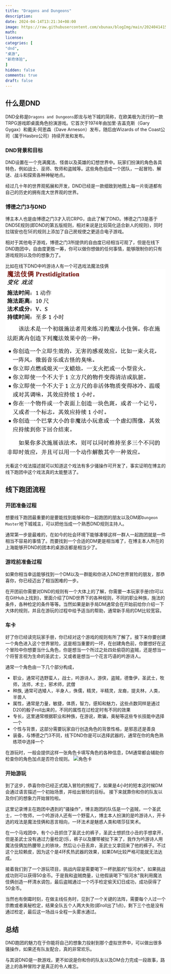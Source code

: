 ```yaml
---
title: "Dragons and Dungeons"
description: 
date: 2024-04-14T13:21:34+08:00
image: https://raw.githubusercontent.com/xbunax/blogImg/main/202404141531481.png
math: 
license: 
categries: [
"dnd",
"桌游",
"新奇体验",
]
hidden: false
comments: true
draft: false
---
```


## 什么是DND 

DND全称是`Dragons and Dungeons`即龙与地下城的简称，在欧美极为流行的一款TRPG游戏即桌面角色扮演游戏。它首次于1974年由加里·吉盖克斯（Gary Gygax）和戴夫·阿恩森（Dave Arneson）发布，随后由Wizards of the Coast公司（属于Hasbro公司）持续开发和发布。

### DND背景和目标

DND设置在一个充满魔法、怪兽以及英雄的幻想世界中。玩家们扮演的角色各具特色，例如战士、巫师、牧师和盗贼等。这些角色组成一个团队，一起冒险、解谜、战斗和探索各种神秘地点。

经过几十年的世界观拓展和开发，DND已经是一款细致到地图上每一片街道都有自己的历史的拥有庞大世界观的世界。

### 博德之门3与DND 

博主本人也是由博德之门3才入坑CRPG，由此了解了DND。博德之门3是基于DND5E规则(即DND的第五版规则，相对来说是比较简化适合新人的规则)，同时拉瑞安也在5E的规则上添加了自己房规使之更适合电子游戏。

相对于其他电子游戏，博德之门3所提供的自由度已经相当可观了，但是在线下DND跑团中，自由度更胜一筹，你可以做你想做的任何事情，能够限制你的只有游戏规则以及你的想象力了。

比如在线下DND中吟游诗人有一个可选戏法魔法伎俩
![魔法伎俩](https://raw.githubusercontent.com/xbunax/blogImg/main/202404141345219.png)
光看这个戏法描述就可以知道这个戏法有多少骚操作可开发了，事实证明在博主的线下跑团中这个戏法真的太能整活了。

## 线下跑团流程

### 开团准备过程

想要线下跑团最重要的是要能找到能够和你一起跑团的朋友以及DM即`Dungeon Master`地下城城主，可以把他当成一个熟悉DND规则主持人。

通常第一步是最难的，在如今的社会环境下能够凑够这样一群人一起跑团就是一件相当不容易的事情了。而要找到一个合适的DM更是相当难了，在博主本人所在的上海能够开DND的团本的桌游店都是相当少了。


### 游戏前准备过程

如果你相当幸运能够找到一个DM以及一群能和你进入DND世界冒险的朋友，那恭喜你，你已经迈出了相当困难的一步。

在开团前你需要对DND的规则有一个大体上的了解，你需要一本玩家手册(你可以在GitHub上找到)，里面介绍了DND世界下的各种规则，不同的职业种族，施法的条件，各种检定的条件等等。当然如果是新手局DM通常会在开始前给你介绍一下大体的规则，并且在游玩的过程中给予适当的帮助，通常新手局的DM比较宽容。

### 车卡

好了你已经读完玩家手册，你已经对这个游戏的规则有所了解了。接下来你要创建一个角色进入这个世界冒险，这是相当重要的一环，在创建角色前，你要想好在这个冒险中你想要当什么角色，你是想当一个所过之处四处偷窃的盗贼，还是想当一个将誓言视为生命的圣武士，又或者是想当一个花言巧语的吟游诗人。

通常一个角色由一下几个部分构成，

+ 职业，通常可选野蛮人，战士，吟游诗人，游侠，盗贼，德鲁伊，圣武士，牧师，法师，术士，邪术师，武僧
+ 种族, 通常可选矮人，半身人，侏儒，精灵，半精灵，龙裔，提夫林，人类，半兽人
+ 属性，通常是力量，敏捷，体质，智力，感知和魅力，这些点数同样是通过D20的骰子roll出来的，不同的属性在过检定时有不同的效果
+ 专长，这里通常根据职业和种族，在游说，欺骗，奥秘等这些专长技能中选择一个
+ 个性与背景，这部分需要玩家自行创造角色的背景性格，是邪恶还是善良
+ 装备，与博德之门3不同，线下DND你是可以选择武器的，通常在你的角色熟练项中选择一个

在游玩时，一般会提供这样一张角色卡填写角色的各种信息，DM通常都会辅助你检查你的角色加点是否符合规则。
![角色卡](https://raw.githubusercontent.com/xbunax/blogImg/main/202404141533869.png)
### 开始游玩

到了这步，恭喜你你已经正式踏入冒险的旅程了，如果是4小时的短本这时候DM会通过语言描述一个初始场景，并给出冒险的目标。
接下来就靠你和你的队友以及你们的想象力开始冒险啦。

这里记录博主在跑团中遇到的"骚操作"，博主跑团的队伍是一个盗贼，一个圣武士，一个牧师，一个吟游诗人还有一个野蛮人，博主本人扮演的是吟游诗人，开卡选的戏法是魔法伎俩和恶言相向，一环法术是魅惑人类和塔莎狂笑术。

在一个马戏团中，有个小丑抓住了圣武士的裤子，圣武士想抓住小丑的手想拿开，但是圣武士没有通过力量检定(乐，裤子以及腰带被扯下来了，我作为吟游诗人用魔法伎俩加热腰带上的铁块，然后让小丑丢弃，圣武士又拿回来了他的裤子。不过这个比较赖皮，因为这个是4环炙热武器的效果，如果DM比较严格可能就无法达成。

接着我们到了一个游玩项目，挑战内容是需要喝下一杯肮脏的"恒河水"，如果挑战成功则可以获得50金币。于是我和盗贼商量，让他假装喝下"恒河水"我利用魔法伎俩创造一杯清水调包，最后盗贼通过一个巧手检定偷天幻日成功，成功获得了50金币。

当然也有倒霉时刻，在做主线任务时，见到了一个关键的法阵，需要每个人过一个宗教或者奥秘检定，结果全队五个人两大失败(即roll出了1点)，剩下三个也是没有通过检定，最后这一场战斗全程一头雾水通过。


## 总结

DND跑团的魅力在于你能将自己的想象力投射到那个虚拟世界中，可以做出很多骚操作，如果还有队友配合，真的非常欢乐。

与其说DND是一款游戏，更不如说是你和你的队友以及DM合力完成一段故事，路途上的各种冒险才是真正的令人难忘。


